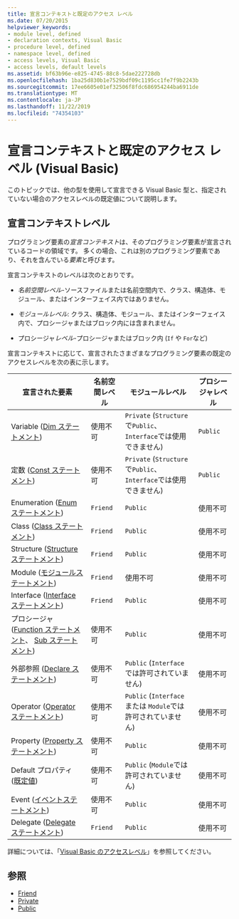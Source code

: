```yaml
---
title: 宣言コンテキストと既定のアクセス レベル
ms.date: 07/20/2015
helpviewer_keywords:
- module level, defined
- declaration contexts, Visual Basic
- procedure level, defined
- namespace level, defined
- access levels, Visual Basic
- access levels, default levels
ms.assetid: bf63b96e-e825-4745-88c8-5dae222728db
ms.openlocfilehash: 1ba25d830b1e7529bdf09c1195cc1fe7f9b2243b
ms.sourcegitcommit: 17ee6605e01ef32506f8fdc686954244ba6911de
ms.translationtype: MT
ms.contentlocale: ja-JP
ms.lasthandoff: 11/22/2019
ms.locfileid: "74354103"
---
```

# <a name="declaration-contexts-and-default-access-levels-visual-basic"></a>宣言コンテキストと既定のアクセス レベル (Visual Basic)
このトピックでは、他の型を使用して宣言できる Visual Basic 型と、指定されていない場合のアクセスレベルの既定値について説明します。  
  
## <a name="declaration-context-levels"></a>宣言コンテキストレベル  
 プログラミング要素の*宣言コンテキスト*は、そのプログラミング要素が宣言されているコードの領域です。 多くの場合、これは別のプログラミング要素であり、それを含んでいる*要素*と呼びます。  
  
 宣言コンテキストのレベルは次のとおりです。  
  
- *名前空間レベル*-ソースファイルまたは名前空間内で、クラス、構造体、モジュール、またはインターフェイス内ではありません。  
  
- *モジュールレベル*: クラス、構造体、モジュール、またはインターフェイス内で、プロシージャまたはブロック内には含まれません。  
  
- プロシージャ*レベル*-プロシージャまたはブロック内 (`If` や `For`など)  
  
 宣言コンテキストに応じて、宣言されたさまざまなプログラミング要素の既定のアクセスレベルを次の表に示します。  
  
|宣言された要素|名前空間レベル|モジュールレベル|プロシージャレベル|  
|----------------------|---------------------|------------------|---------------------|  
|Variable ([Dim ステートメント](../../../visual-basic/language-reference/statements/dim-statement.md))|使用不可|`Private` (`Structure`で`Public`、`Interface`では使用できません)|`Public`|  
|定数 ([Const ステートメント](../../../visual-basic/language-reference/statements/const-statement.md))|使用不可|`Private` (`Structure`で`Public`、`Interface`では使用できません)|`Public`|  
|Enumeration ([Enum ステートメント](../../../visual-basic/language-reference/statements/enum-statement.md))|`Friend`|`Public`|使用不可|  
|Class ([Class ステートメント](../../../visual-basic/language-reference/statements/class-statement.md))|`Friend`|`Public`|使用不可|  
|Structure ([Structure ステートメント](../../../visual-basic/language-reference/statements/structure-statement.md))|`Friend`|`Public`|使用不可|  
|Module ([モジュールステートメント](../../../visual-basic/language-reference/statements/module-statement.md))|`Friend`|使用不可|使用不可|  
|Interface ([Interface ステートメント](../../../visual-basic/language-reference/statements/interface-statement.md))|`Friend`|`Public`|使用不可|  
|プロシージャ ([Function ステートメント](../../../visual-basic/language-reference/statements/function-statement.md)、 [Sub ステートメント](../../../visual-basic/language-reference/statements/sub-statement.md))|使用不可|`Public`|使用不可|  
|外部参照 ([Declare ステートメント](../../../visual-basic/language-reference/statements/declare-statement.md))|使用不可|`Public` (`Interface`では許可されていません)|使用不可|  
|Operator ([Operator ステートメント](../../../visual-basic/language-reference/statements/operator-statement.md))|使用不可|`Public` (`Interface` または `Module`では許可されていません)|使用不可|  
|Property ([Property ステートメント](../../../visual-basic/language-reference/statements/property-statement.md))|使用不可|`Public`|使用不可|  
|Default プロパティ ([既定値](../../../visual-basic/language-reference/modifiers/default.md))|使用不可|`Public` (`Module`では許可されていません)|使用不可|  
|Event ([イベントステートメント](../../../visual-basic/language-reference/statements/event-statement.md))|使用不可|`Public`|使用不可|  
|Delegate ([Delegate ステートメント](../../../visual-basic/language-reference/statements/delegate-statement.md))|`Friend`|`Public`|使用不可|  
  
 詳細については、「[Visual Basic のアクセスレベル](../../../visual-basic/programming-guide/language-features/declared-elements/access-levels.md)」を参照してください。  
  
## <a name="see-also"></a>参照

- [Friend](../../../visual-basic/language-reference/modifiers/friend.md)
- [Private](../../../visual-basic/language-reference/modifiers/private.md)
- [Public](../../../visual-basic/language-reference/modifiers/public.md)
